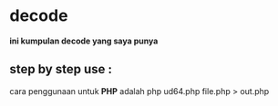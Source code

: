 # decode
**ini kumpulan decode yang saya punya**

## step by step use :
cara penggunaan untuk **PHP** adalah php ud64.php file.php > out.php
